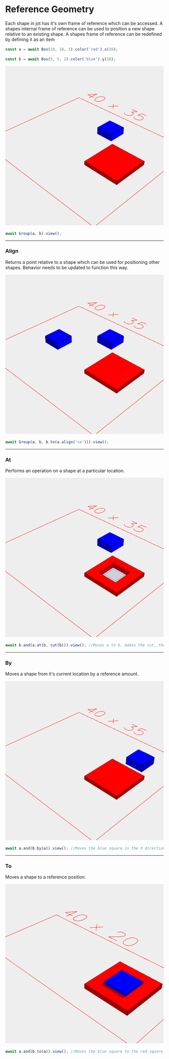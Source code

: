 # Reference Geometry

Each shape in jot has it's own frame of reference which can be accessed. A shapes internal frame of reference can be used to position a new shape relative to an existing shape. A shapes frame of reference can be redefined by defining it as an item

```JavaScript
const a = await Box(10, 10, 1).color('red').x(10);
```

```JavaScript
const b = await Box(5, 5, 2).color('blue').y(10);
```

![Image](reference_geometry.md.$3.png)

```JavaScript
await Group(a, b).view();
```

---
### Align
Returns a point relative to a shape which can be used for positioning other shapes. Behavior needs to be updated to function this way.

![Image](reference_geometry.md.$5.png)

```JavaScript
await Group(a, b, b.to(a.align('<x'))).view();
```

---
### At
Performs an operation on a shape at a particular location.

![Image](reference_geometry.md.$7.png)

```JavaScript
await b.and(a.at(b, cut(b))).view(); //Moves a to b, makes the cut, then moves a back to it's original location
```

---
### By
Moves a shape from it's current location by a reference amount.

![Image](reference_geometry.md.$9.png)

```JavaScript
await a.and(b.by(a)).view(); //Moves the blue square in the X direction the same amount that the red square had been moved
```

---
### To
Moves a shape to a reference position.

![Image](reference_geometry.md.$11.png)

```JavaScript
await a.and(b.to(a)).view(); //Moves the blue square to the red square
```
